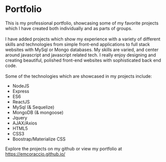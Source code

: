 # Portfolio

This is my professional portfolio, showcasing some of my favorite projects which I have created both individually and as parts of groups. <br/>
<br/>
I have added projects which show my experience with a variety of different skills and technologies from simple front-end applications to full stack websites with MySql or Mongo databases. My skills are varied, and center around javascript and javascript related tech. I really enjoy designing and creating beautiful, polished front-end websites with sophisticated back end code.<br/>
<br/>
Some of the technologies which are showcased in my projects include: 
* NodeJS
* Express
* ES6
* ReactJS
* MySql (& Sequelize)
* MongoDB (& mongoose)
* Jquery
* AJAX/Axios
* HTML5
* CSS3
* Boostrap/Materialize CSS

Explore the projects on my github or view my portfolio at https://emcoraccio.github.io/
